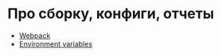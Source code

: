 # Про сборку, конфиги, отчеты

- [Webpack](./WEBPACK.md)
- [Environment variables](./ENV_VARIABLES.md)
